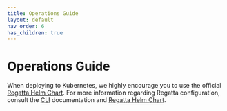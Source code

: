 ```yaml
---
title: Operations Guide
layout: default
nav_order: 6
has_children: true
---
```


# Operations Guide

When deploying to Kubernetes, we highly encourage you to use the
official [Regatta Helm Chart](https://github.com/jamf/regatta-helm).
For more information regarding Regatta configuration, consult the
[CLI](operations_guide/cli) documentation and [Regatta Helm Chart](https://github.com/jamf/regatta-helm).
